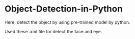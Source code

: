 # Object-Detection-in-Python
Here, detect the object by using pre-trained model by python.

Used these .xml file for detect the face and eye. 
